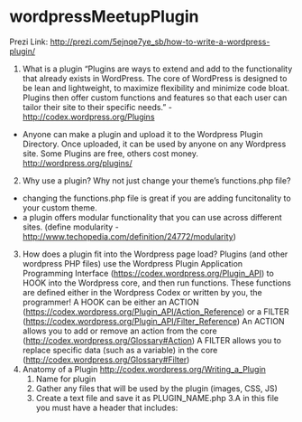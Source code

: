 wordpressMeetupPlugin
=====================
Prezi Link: http://prezi.com/5ejnqe7ye_sb/how-to-write-a-wordpress-plugin/

1. What is a plugin
“Plugins are ways to extend and add to the functionality that already exists in WordPress.
The core of WordPress is designed to be lean and lightweight, to maximize flexibility and minimize code bloat. Plugins then offer custom functions and features so that each user can tailor their site to their specific needs.” - http://codex.wordpress.org/Plugins
- Anyone can make a plugin and upload it to the Wordpress Plugin Directory. Once uploaded, it can be used by anyone on any Wordpress site. Some Plugins are free, others cost money.
http://wordpress.org/plugins/
2. Why use a plugin?
Why not just change your theme’s functions.php file?
- changing the functions.php file is great if you are adding funcitonality to your custom theme. 
- a plugin offers modular functionality that you can use across different sites.
(define modularity - http://www.techopedia.com/definition/24772/modularity)
3. How does a plugin fit into the Wordpress page load?
Plugins (and other wordpress PHP files) use the Wordpress Plugin Application Programming Interface (https://codex.wordpress.org/Plugin_API) to HOOK into the Wordpress core, and then run functions. These functions are defined either in the Wordpress Codex or written by you, the programmer!
A HOOK can be either an ACTION (https://codex.wordpress.org/Plugin_API/Action_Reference) or  a FILTER (https://codex.wordpress.org/Plugin_API/Filter_Reference) 
An ACTION allows you to add or remove an action from the core (http://codex.wordpress.org/Glossary#Action)
A FILTER allows you to replace specific data (such as a variable) in the core (http://codex.wordpress.org/Glossary#Filter)
4. Anatomy of a Plugin
http://codex.wordpress.org/Writing_a_Plugin
	1. Name for plugin
	2. Gather any files that will be used by the plugin (images, CSS, JS)
	3. Create a text file and save it as PLUGIN_NAME.php
		3.A in this file you must have a header that includes:
<?php
/**
 * Plugin Name: Name Of The Plugin
 * Plugin URI: http://URI_Of_Page_Describing_Plugin_and_Updates
 * Description: A brief description of the Plugin.
 * Version: The Plugin's Version Number, e.g.: 1.0
 * Author: Name Of The Plugin Author
 * Author URI: http://URI_Of_The_Plugin_Author
 * License: A "Slug" license name e.g. GPL2
 */
		In the header I also like to include links to references that I use and a content list for the different sections of code

3.B after this, call your files gathered in step 2

		3.C call functions with your HOOKS

		3.D write your functions

5. Description of our plugin

	- hopefully useful
	- will add a GA code to the top of all pages in your site
	- will allow end user to dynamically change the GA code through an options page in the Wordpress Dashboard
	- is only 1 file - the .php file
